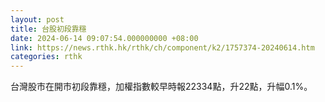 ```yaml
---
layout: post
title: 台股初段靠穩
date: 2024-06-14 09:07:54.000000000 +08:00
link: https://news.rthk.hk/rthk/ch/component/k2/1757374-20240614.htm
categories: rthk
---
```


台灣股市在開市初段靠穩，加權指數較早時報22334點，升22點，升幅0.1%。
